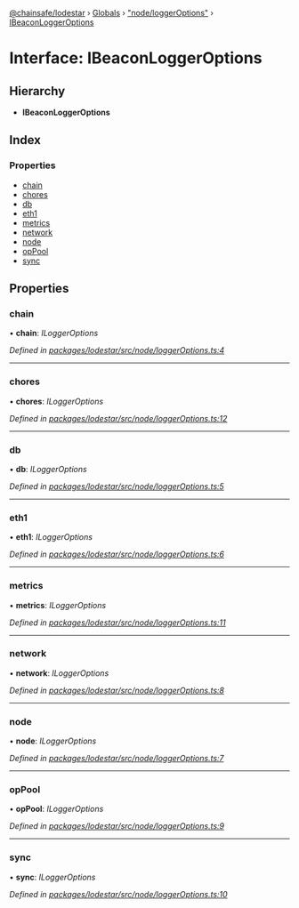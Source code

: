 [@chainsafe/lodestar](../README.md) › [Globals](../globals.md) › ["node/loggerOptions"](../modules/_node_loggeroptions_.md) › [IBeaconLoggerOptions](_node_loggeroptions_.ibeaconloggeroptions.md)

# Interface: IBeaconLoggerOptions

## Hierarchy

* **IBeaconLoggerOptions**

## Index

### Properties

* [chain](_node_loggeroptions_.ibeaconloggeroptions.md#chain)
* [chores](_node_loggeroptions_.ibeaconloggeroptions.md#chores)
* [db](_node_loggeroptions_.ibeaconloggeroptions.md#db)
* [eth1](_node_loggeroptions_.ibeaconloggeroptions.md#eth1)
* [metrics](_node_loggeroptions_.ibeaconloggeroptions.md#metrics)
* [network](_node_loggeroptions_.ibeaconloggeroptions.md#network)
* [node](_node_loggeroptions_.ibeaconloggeroptions.md#node)
* [opPool](_node_loggeroptions_.ibeaconloggeroptions.md#oppool)
* [sync](_node_loggeroptions_.ibeaconloggeroptions.md#sync)

## Properties

###  chain

• **chain**: *ILoggerOptions*

*Defined in [packages/lodestar/src/node/loggerOptions.ts:4](https://github.com/ChainSafe/lodestar/blob/4796680/packages/lodestar/src/node/loggerOptions.ts#L4)*

___

###  chores

• **chores**: *ILoggerOptions*

*Defined in [packages/lodestar/src/node/loggerOptions.ts:12](https://github.com/ChainSafe/lodestar/blob/4796680/packages/lodestar/src/node/loggerOptions.ts#L12)*

___

###  db

• **db**: *ILoggerOptions*

*Defined in [packages/lodestar/src/node/loggerOptions.ts:5](https://github.com/ChainSafe/lodestar/blob/4796680/packages/lodestar/src/node/loggerOptions.ts#L5)*

___

###  eth1

• **eth1**: *ILoggerOptions*

*Defined in [packages/lodestar/src/node/loggerOptions.ts:6](https://github.com/ChainSafe/lodestar/blob/4796680/packages/lodestar/src/node/loggerOptions.ts#L6)*

___

###  metrics

• **metrics**: *ILoggerOptions*

*Defined in [packages/lodestar/src/node/loggerOptions.ts:11](https://github.com/ChainSafe/lodestar/blob/4796680/packages/lodestar/src/node/loggerOptions.ts#L11)*

___

###  network

• **network**: *ILoggerOptions*

*Defined in [packages/lodestar/src/node/loggerOptions.ts:8](https://github.com/ChainSafe/lodestar/blob/4796680/packages/lodestar/src/node/loggerOptions.ts#L8)*

___

###  node

• **node**: *ILoggerOptions*

*Defined in [packages/lodestar/src/node/loggerOptions.ts:7](https://github.com/ChainSafe/lodestar/blob/4796680/packages/lodestar/src/node/loggerOptions.ts#L7)*

___

###  opPool

• **opPool**: *ILoggerOptions*

*Defined in [packages/lodestar/src/node/loggerOptions.ts:9](https://github.com/ChainSafe/lodestar/blob/4796680/packages/lodestar/src/node/loggerOptions.ts#L9)*

___

###  sync

• **sync**: *ILoggerOptions*

*Defined in [packages/lodestar/src/node/loggerOptions.ts:10](https://github.com/ChainSafe/lodestar/blob/4796680/packages/lodestar/src/node/loggerOptions.ts#L10)*
